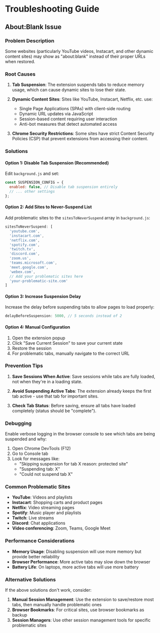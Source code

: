 # Troubleshooting Guide

## About:Blank Issue

### Problem Description
Some websites (particularly YouTube videos, Instacart, and other dynamic content sites) may show as "about:blank" instead of their proper URLs when restored.

### Root Causes

1. **Tab Suspension**: The extension suspends tabs to reduce memory usage, which can cause dynamic sites to lose their state.

2. **Dynamic Content Sites**: Sites like YouTube, Instacart, Netflix, etc. use:
   - Single Page Applications (SPAs) with client-side routing
   - Dynamic URL updates via JavaScript
   - Session-based content requiring user interaction
   - Anti-bot measures that detect automated access

3. **Chrome Security Restrictions**: Some sites have strict Content Security Policies (CSP) that prevent extensions from accessing their content.

### Solutions

#### Option 1: Disable Tab Suspension (Recommended)
Edit `background.js` and set:
```javascript
const SUSPENSION_CONFIG = {
  enabled: false, // Disable tab suspension entirely
  // ... other settings
};
```

#### Option 2: Add Sites to Never-Suspend List
Add problematic sites to the `sitesToNeverSuspend` array in `background.js`:
```javascript
sitesToNeverSuspend: [
  'youtube.com',
  'instacart.com',
  'netflix.com',
  'spotify.com',
  'twitch.tv',
  'discord.com',
  'zoom.us',
  'teams.microsoft.com',
  'meet.google.com',
  'webex.com',
  // Add your problematic sites here
  'your-problematic-site.com'
]
```

#### Option 3: Increase Suspension Delay
Increase the delay before suspending tabs to allow pages to load properly:
```javascript
delayBeforeSuspension: 5000, // 5 seconds instead of 2
```

#### Option 4: Manual Configuration
1. Open the extension popup
2. Click "Save Current Session" to save your current state
3. Restore the session
4. For problematic tabs, manually navigate to the correct URL

### Prevention Tips

1. **Save Sessions When Active**: Save sessions while tabs are fully loaded, not when they're in a loading state.

2. **Avoid Suspending Active Tabs**: The extension already keeps the first tab active - use that tab for important sites.

3. **Check Tab Status**: Before saving, ensure all tabs have loaded completely (status should be "complete").

### Debugging

Enable verbose logging in the browser console to see which tabs are being suspended and why:

1. Open Chrome DevTools (F12)
2. Go to Console tab
3. Look for messages like:
   - "Skipping suspension for tab X reason: protected site"
   - "Suspending tab: X"
   - "Could not suspend tab X"

### Common Problematic Sites

- **YouTube**: Videos and playlists
- **Instacart**: Shopping carts and product pages
- **Netflix**: Video streaming pages
- **Spotify**: Music player and playlists
- **Twitch**: Live streams
- **Discord**: Chat applications
- **Video conferencing**: Zoom, Teams, Google Meet

### Performance Considerations

- **Memory Usage**: Disabling suspension will use more memory but provide better reliability
- **Browser Performance**: More active tabs may slow down the browser
- **Battery Life**: On laptops, more active tabs will use more battery

### Alternative Solutions

If the above solutions don't work, consider:

1. **Manual Session Management**: Use the extension to save/restore most tabs, then manually handle problematic ones
2. **Browser Bookmarks**: For critical sites, use browser bookmarks as backup
3. **Session Managers**: Use other session management tools for specific problematic sites 
